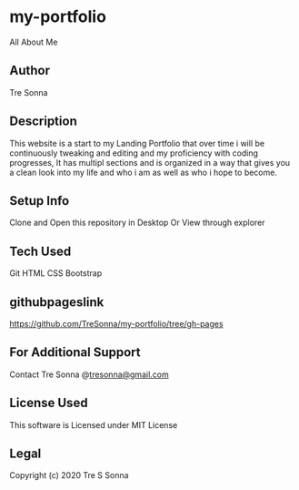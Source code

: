 # my-portfolio
All About Me
## Author
Tre Sonna
## Description
This website is a start to my Landing Portfolio that over time i will be continuously tweaking and editing and my proficiency with coding progresses, It has multipl sections and is organized in a way that gives you a clean look into my life and who i am as well as who i  hope to become.
## Setup Info
Clone and Open this repository in Desktop Or View through explorer
## Tech Used
Git
HTML
CSS
Bootstrap
## githubpageslink
https://github.com/TreSonna/my-portfolio/tree/gh-pages
## For Additional Support
Contact Tre Sonna @tresonna@gmail.com
## License Used
This software is Licensed under MIT License
## Legal
Copyright (c) 2020 Tre S Sonna
